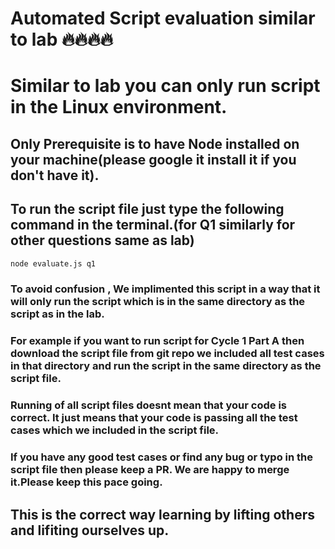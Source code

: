 # Automated Script evaluation similar to lab 🔥🔥🔥🔥

# Similar to lab you can only run script in the Linux environment.

## Only Prerequisite is to have Node installed on your machine(please google it install it if you don't have it).

## To run the script file just type the following command in the terminal.(for Q1 similarly for other questions same as lab)

```bash
node evaluate.js q1
```

### To avoid confusion , We implimented this script in a way that it will only run the script which is in the same directory as the script as in the lab.

### For example if you want to run script for Cycle 1 Part A then download the script file from git repo we included all test cases in that directory and run the script in the same directory as the script file.

### Running of all script files doesnt mean that your code is correct. It just means that your code is passing all the test cases which we included in the script file.

### If you have any good test cases or find any bug or typo in the script file then please keep a PR. We are happy to merge it.Please keep this pace going.

## This is the correct way learning by lifting others and lifiting ourselves up.
